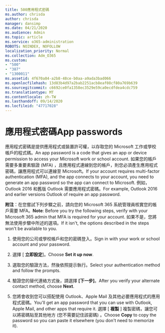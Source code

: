 ```yaml
---
title: 500應用程式密碼
ms.author: chrisda
author: chrisda
manager: dansimp
ms.date: 04/21/2020
ms.audience: Admin
ms.topic: article
ms.service: o365-administration
ROBOTS: NOINDEX, NOFOLLOW
localization_priority: Normal
ms.collection: Adm_O365
ms.custom:
- "500"
- "387"
- "1300011"
ms.assetid: 4f670a84-a2b8-48ce-b0aa-a9ada3bad066
ms.openlocfilehash: 13d83b4d97a2bab2251acb8eaf08cf80a769b639
ms.sourcegitcommit: c6692ce0fa1358ec3529e59ca0ecdfdea4cdc759
ms.translationtype: MT
ms.contentlocale: zh-TW
ms.lasthandoff: 09/14/2020
ms.locfileid: "47717028"
---
```

# <a name="app-passwords"></a><span data-ttu-id="3d4af-102">應用程式密碼</span><span class="sxs-lookup"><span data-stu-id="3d4af-102">App passwords</span></span>

<span data-ttu-id="3d4af-103">應用程式密碼是提供應用程式或裝置許可權，以存取您的 Microsoft 工作或學校帳戶的程式碼。</span><span class="sxs-lookup"><span data-stu-id="3d4af-103">An app password is a code that gives an app or device permission to access your Microsoft work or school account.</span></span> <span data-ttu-id="3d4af-104">如果您的帳戶需要多重要素驗證 (MFA) ，且應用程式連線到您的帳戶，則您必須產生應用程式密碼，讓應用程式可以連線至 Microsoft。</span><span class="sxs-lookup"><span data-stu-id="3d4af-104">If your account requires multi-factor authentication (MFA), and the app connects to your account, you need to generate an app password so the app can connect to Microsoft.</span></span> <span data-ttu-id="3d4af-105">例如，Outlook 2016 和舊版 Outlook 需要應用程式密碼。</span><span class="sxs-lookup"><span data-stu-id="3d4af-105">For example, Outlook 2016 and earlier versions Outlook of require an app password.</span></span>

 <span data-ttu-id="3d4af-106">**附注**：在您嘗試下列步驟之前，請向您的 Microsoft 365 系統管理員核實您的帳戶需要 MFA。</span><span class="sxs-lookup"><span data-stu-id="3d4af-106">**Note**: Before you try the following steps, verify with your Microsoft 365 admin that MFA is required for your account.</span></span> <span data-ttu-id="3d4af-107">如果不是，您將無法使用步驟中所述的選項。</span><span class="sxs-lookup"><span data-stu-id="3d4af-107">If it isn't, the options described in the steps won't be available to you.</span></span>

1. <span data-ttu-id="3d4af-108">使用您的公司或學校帳戶和您的密碼登入。</span><span class="sxs-lookup"><span data-stu-id="3d4af-108">Sign in with your work or school account and your password.</span></span>

2. <span data-ttu-id="3d4af-109">選擇 [ **立即設定**]。</span><span class="sxs-lookup"><span data-stu-id="3d4af-109">Choose **Set it up now**.</span></span>

3. <span data-ttu-id="3d4af-110">選取您的驗證方法，然後依照提示執行。</span><span class="sxs-lookup"><span data-stu-id="3d4af-110">Select your authentication method and follow the prompts.</span></span>

4. <span data-ttu-id="3d4af-111">驗證您的替代連絡方式後，請選擇 **[下一步]**。</span><span class="sxs-lookup"><span data-stu-id="3d4af-111">After you verify your alternate contact method, choose **Next**.</span></span>

5. <span data-ttu-id="3d4af-112">您將會收到您可以搭配使用 Outlook、Apple Mail 及其他必要應用程式的應用程式密碼。</span><span class="sxs-lookup"><span data-stu-id="3d4af-112">You'll get an app password that you can use with Outlook, Apple Mail, and other apps that require it.</span></span> <span data-ttu-id="3d4af-113">選擇 [ **複製** ] 複製密碼，讓您可以將密碼貼至其他地方 (您不需要記住該密碼) 。</span><span class="sxs-lookup"><span data-stu-id="3d4af-113">Choose **Copy** to copy the password so you can paste it elsewhere (you don't need to memorize it).</span></span>
